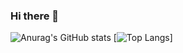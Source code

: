 ### Hi there 👋
![Anurag's GitHub stats](https://github-readme-stats.vercel.app/api?username=julieniut&theme=algolia&show_icons=true)
[![Top Langs](https://github-readme-stats.vercel.app/api/top-langs/?username=julieniut&theme=algolia&show_icons=true)]

